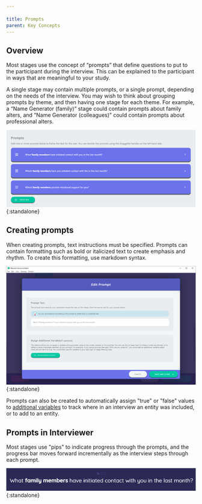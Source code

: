 ```yaml
---

title: Prompts
parent: Key Concepts
---
```


## Overview

Most stages use the concept of “prompts” that define questions to put to the participant during the interview. This can be explained to the participant in ways that are meaningful to your study.

A single stage may contain multiple prompts, or a single prompt, depending on the needs of the interview. You may wish to think about grouping prompts by theme, and then having one stage for each theme. For example, a “Name Generator (family)” stage could contain prompts about family alters, and “Name Generator (colleagues)” could contain prompts about professional alters.

![Multiple prompts on a name generator stage in Architect.](../../assets/img/key-concepts/prompts/multiple-prompts.png){:standalone}

## Creating prompts

When creating prompts, text instructions must be specified. Prompts can contain formatting such as bold or italicized text to create emphasis and rhythm. To create this formatting, use markdown syntax.

![Editing a prompt in Architect](../../assets/img/key-concepts/prompts/edit-prompt.png){:standalone}

Prompts can also be created to automatically assign "true" or "false" values to [additional variables](./additional-variables.md) to track where in an interview an entity was included, or to add to an entity.

## Prompts in Interviewer

Most stages use "pips" to indicate progress through the prompts, and the progress bar moves forward incrementally as the interview steps through each prompt.

![Pips above the question on a prompt in Interviewer indicate progress on the stage](../../assets/img/key-concepts/prompts/nc-prompts.png){:standalone}
